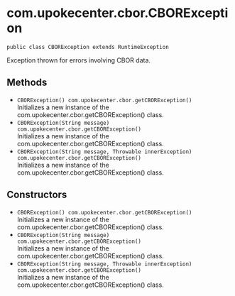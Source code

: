 # com.upokecenter.cbor.CBORException

    public class CBORException extends RuntimeException

Exception thrown for errors involving CBOR data.

## Methods

* `CBORException() com.upokecenter.cbor.getCBORException()`<br>
 Initializes a new instance of the com.upokecenter.cbor.getCBORException()
 class.
* `CBORException(String message) com.upokecenter.cbor.getCBORException()`<br>
 Initializes a new instance of the com.upokecenter.cbor.getCBORException()
 class.
* `CBORException(String message,
             Throwable innerException) com.upokecenter.cbor.getCBORException()`<br>
 Initializes a new instance of the com.upokecenter.cbor.getCBORException()
 class.

## Constructors

* `CBORException() com.upokecenter.cbor.getCBORException()`<br>
 Initializes a new instance of the com.upokecenter.cbor.getCBORException()
 class.
* `CBORException(String message) com.upokecenter.cbor.getCBORException()`<br>
 Initializes a new instance of the com.upokecenter.cbor.getCBORException()
 class.
* `CBORException(String message,
             Throwable innerException) com.upokecenter.cbor.getCBORException()`<br>
 Initializes a new instance of the com.upokecenter.cbor.getCBORException()
 class.
